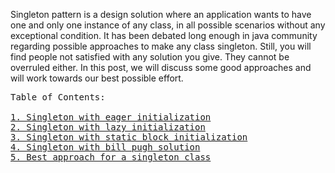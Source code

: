 Singleton pattern is a design solution where an application wants to have one and only one instance of any class, in all possible scenarios without any exceptional condition. It has been debated long enough in java community regarding possible approaches to make any class singleton. Still, you will find people not satisfied with any solution you give. They cannot be overruled either. In this post, we will discuss some good approaches and will work towards our best possible effort.

<pre>Table of Contents:

<a href="https://github.com/SANJEETNITK/design-patterns/blob/main/src/creational_design_patterns/singleton/EagerSingleton.java" title="eager initialization">1. Singleton with eager initialization</a>
<a href="https://github.com/SANJEETNITK/design-patterns/blob/main/src/creational_design_patterns/singleton/LazySingleton.java" title="lazy_initialization">2. Singleton with lazy initialization</a>
<a href="https://github.com/SANJEETNITK/design-patterns/blob/main/src/creational_design_patterns/singleton/StaticBlockSingleton.java" title="static_block_initialization">3. Singleton with static block initialization</a>
<a href="https://github.com/SANJEETNITK/design-patterns/blob/main/src/creational_design_patterns/singleton/BillPughSingleton.java" title="bill_pugh_singleton">4. Singleton with bill pugh solution</a>
<a href="https://github.com/SANJEETNITK/design-patterns/blob/main/src/creational_design_patterns/singleton/DemoSingleton.java" title="Demo Singleton">5. Best approach for a singleton class</a>
</pre>
